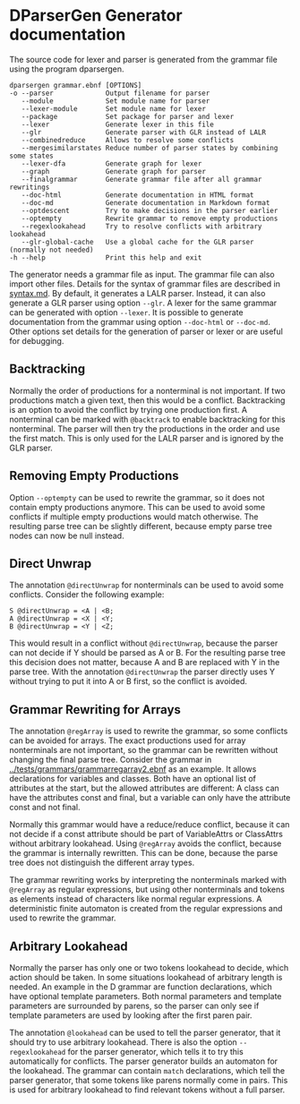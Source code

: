 # DParserGen Generator documentation

The source code for lexer and parser is generated from the grammar file
using the program dparsergen.

```
dparsergen grammar.ebnf [OPTIONS]
-o --parser             Output filename for parser
   --module             Set module name for parser
   --lexer-module       Set module name for lexer
   --package            Set package for parser and lexer
   --lexer              Generate lexer in this file
   --glr                Generate parser with GLR instead of LALR
   --combinedreduce     Allows to resolve some conflicts
   --mergesimilarstates Reduce number of parser states by combining some states
   --lexer-dfa          Generate graph for lexer
   --graph              Generate graph for parser
   --finalgrammar       Generate grammar file after all grammar rewritings
   --doc-html           Generate documentation in HTML format
   --doc-md             Generate documentation in Markdown format
   --optdescent         Try to make decisions in the parser earlier
   --optempty           Rewrite grammar to remove empty productions
   --regexlookahead     Try to resolve conflicts with arbitrary lookahead
   --glr-global-cache   Use a global cache for the GLR parser (normally not needed)
-h --help               Print this help and exit
```

The generator needs a grammar file as input. The grammar file can also
import other files. Details for the syntax of grammar files are described
in [syntax.md](syntax.md). By default, it generates a LALR parser.
Instead, it can also generate a GLR parser using option `--glr`. A lexer for
the same grammar can be generated with option `--lexer`. It is possible to
generate documentation from the grammar using option `--doc-html` or
`--doc-md`. Other options set details for the generation of parser or
lexer or are useful for debugging.

## Backtracking

Normally the order of productions for a nonterminal is not important.
If two productions match a given text, then this would be a conflict.
Backtracking is an option to avoid the conflict by trying one production
first. A nonterminal can be marked with `@backtrack` to enable backtracking
for this nonterminal. The parser will then try the productions in the
order and use the first match. This is only used for the LALR parser and
is ignored by the GLR parser.

## Removing Empty Productions

Option `--optempty` can be used to rewrite the grammar, so it does not
contain empty productions anymore. This can be used to avoid some
conflicts if multiple empty productions would match otherwise.
The resulting parse tree can be slightly different, because empty parse tree
nodes can now be null instead.

## Direct Unwrap

The annotation `@directUnwrap` for nonterminals can be used to avoid some
conflicts. Consider the following example:

```
S @directUnwrap = <A | <B;
A @directUnwrap = <X | <Y;
B @directUnwrap = <Y | <Z;
```

This would result in a conflict without `@directUnwrap`, because the
parser can not decide if Y should be parsed as A or B. For the resulting
parse tree this decision does not matter, because A and B are replaced with
Y in the parse tree. With the annotation `@directUnwrap` the parser directly
uses Y without trying to put it into A or B first, so the conflict is
avoided.

## Grammar Rewriting for Arrays

The annotation `@regArray` is used to rewrite the grammar, so some conflicts
can be avoided for arrays. The exact productions used for array nonterminals
are not important, so the grammar can be rewritten without changing
the final parse tree. Consider the grammar in
[../tests/grammars/grammarregarray2.ebnf](../tests/grammars/grammarregarray2.ebnf)
as an example. It allows declarations
for variables and classes. Both have an optional list of attributes at
the start, but the allowed attributes are different: A class can have the
attributes const and final, but a variable can only have the attribute
const and not final.

Normally this grammar would have a reduce/reduce conflict, because
it can not decide if a const attribute should be part of VariableAttrs
or ClassAttrs without arbitrary lookahead. Using `@regArray` avoids the
conflict, because the grammar is internally rewritten. This can be done,
because the parse tree does not distinguish the different array types.

The grammar rewriting works by interpreting the nonterminals marked with
`@regArray` as regular expressions, but using other nonterminals and tokens
as elements instead of characters like normal regular expressions.
A deterministic finite automaton is created from the regular expressions
and used to rewrite the grammar.

## Arbitrary Lookahead

Normally the parser has only one or two tokens lookahead to decide, which
action should be taken. In some situations lookahead of arbitrary length
is needed. An example in the D grammar are function declarations,
which have optional template parameters. Both normal parameters and
template parameters are surrounded by parens, so the parser can only see
if template parameters are used by looking after the first paren pair.

The annotation `@lookahead` can be used to tell the parser generator, that
it should try to use arbitrary lookahead. There is also the option `--regexlookahead`
for the parser generator, which tells it to try this automatically for
conflicts. The parser generator builds an automaton for the lookahead.
The grammar can contain `match` declarations, which tell the
parser generator, that some tokens like parens normally come in pairs.
This is used for arbitrary lookahead to find relevant tokens without a full
parser.
